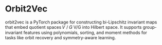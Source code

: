 # Orbit2Vec
orbit2vec is a PyTorch package for constructing bi-Lipschitz invariant maps that embed quotient spaces  𝑉 / 𝐺 V/G into Hilbert space. It supports group-invariant features using polynomials, sorting, and moment methods for tasks like orbit recovery and symmetry-aware learning.
